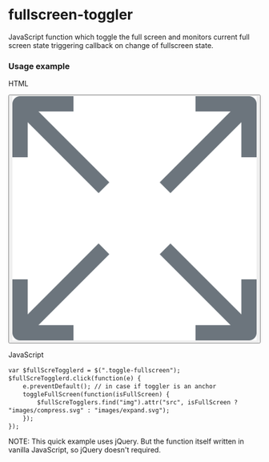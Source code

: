 # fullscreen-toggler
JavaScript function which toggle the full screen and monitors current full screen state triggering callback on change of fullscreen state.

<h3>Usage example</h3>

HTML

<button class="btn btn-primary toggle-fullscreen" title="Full screen" data-toggle="tooltip"><img src="images/expand.svg" alt="Full screen"></button>

JavaScript

    var $fullScreTogglerd = $(".toggle-fullscreen");
    $fullScreTogglerd.click(function(e) {
        e.preventDefault(); // in case if toggler is an anchor
        toggleFullScreen(function(isFullScreen) {
            $fullScreTogglers.find("img").attr("src", isFullScreen ? "images/compress.svg" : "images/expand.svg");
        });
    });

NOTE: This quick example uses jQuery. But the function itself written in vanilla JavaScript, so jQuery doesn't required.
